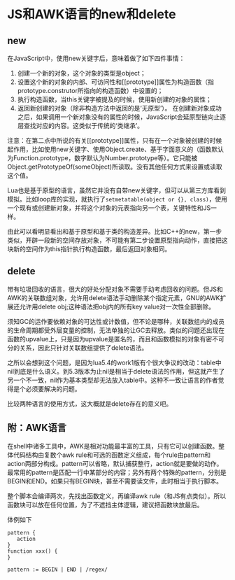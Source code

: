 # JS和AWK语言的new和delete

new
--
在JavaScript中，使用new关键字后，意味着做了如下四件事情：

1. 创建一个新的对象，这个对象的类型是object；
2. 设置这个新的对象的内部、可访问性和[[prototype]]属性为构造函数（指prototype.construtor所指向的构造函数）中设置的；
3. 执行构造函数，当this关键字被提及的时候，使用新创建的对象的属性；
4. 返回新创建的对象（除非构造方法中返回的是‘无原型’）。
在创建新对象成功之后，如果调用一个新对象没有的属性的时候，JavaScript会延原型链向止逐层查找对应的内容。这类似于传统的‘类继承’。

注意：在第二点中所说的有关[[prototype]]属性，只有在一个对象被创建的时候起作用，比如使用new关键字、使用Object.create、基于字面意义的（函数默认为Function.prototype，数字默认为Number.prototype等）。它只能被Object.getPrototypeOf(someObject)所读取。没有其他任何方式来设置或读取这个值。

Lua也是基于原型的语言，虽然它并没有自带new关键字，但可以从第三方库看到模拟。比如loop库的实现，就执行了`setmetatable(object or {}, class)`，使用一个现有或创建新对象，并将这个对象的元表指向另一个表，关键特性和JS一样。

由此可以看明显看出和基于原型和基于类的构造差异。比如C\+\+的new，第一步类似，开辟一段新的空间存放对象，不可能有第二步设置原型指向动作，直接把这块新的空间作为this指针执行构造函数，最后返回对象相同。

delete
--
带有垃圾回收的语言，很大的好处分配对象不需要手动考虑回收的问题。但JS和AWK的关联数组对象，允许用delete语法手动删除某个指定元素，GNU的AWK扩展还允许用delete obj;这种语法把obj内的所有key value对一次性全部删除。

须知GC的运作要依赖对象的可达性或计数值，但不论是哪种，关联数组内的成员的生命周期都受外层变量的控制，无法单独的让GC去释放。类似的问题还出现在函数的upvalue上，只是因为upvalue是匿名的，而且和函数模拟的对象有密不可分的关系，因此只针对关联数组提供了delete语法。

之所以会想到这个问题，是因为lua5.4的work1版有个很大争议的改动：table中nil到底是什么语义。到5.3版本为止nil是相当于delete语法的作用，但这就产生了另一个不一致，nil作为基本类型却无法放入table中。这种不一致让语言的作者觉得是个必须要解决的问题。

比较两种语言的使用方式，这大概就是delete存在的意义吧。

附：AWK语言
--
在shell中诸多工具中，AWK是相对功能最丰富的工具，只有它可以创建函数。整体代码结构由复数个awk rule和可选的函数定义组成，每个rule由pattern和action两部分构成。pattern可以省略，默认捕获整行，action就是要做的动作。最常用的pattern是匹配一行中某部分的内容；另外有两个特殊的pattern，分别是BEGIN和END。如果只有BEGIN块，甚至不需要读文件，此时相当于执行脚本。

整个脚本会编译两次，先找出函数定义，再编译awk rule（和JS有点类似）。所以函数块可以放在任何位置，为了不遮挡主体逻辑，建议把函数块放最后。

体例如下
```
pattern {
   action
}
function xxx() {
}

pattern := BEGIN | END | /regex/
```